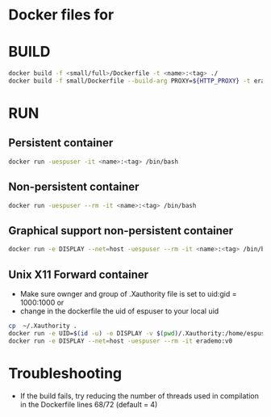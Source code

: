 # Docker files for

# BUILD
```bash
docker build -f <small/full>/Dockerfile -t <name>:<tag> ./
docker build -f small/Dockerfile --build-arg PROXY=${HTTP_PROXY} -t erademo:latest ./
```
# RUN
## Persistent container
```bash
docker run -uespuser -it <name>:<tag> /bin/bash
```
## Non-persistent container
```bash
docker run -uespuser --rm -it <name>:<tag> /bin/bash
```
## Graphical support non-persistent container
```bash
docker run -e DISPLAY --net=host -uespuser --rm -it <name>:<tag> /bin/bash
```
## Unix X11 Forward container
* Make sure ownger and group of .Xauthority file is set to uid:gid = 1000:1000 or
* change in the dockerfile the uid of espuser to your local uid
```bash
cp  ~/.Xauthority .
docker run -e UID=$(id -u) -e DISPLAY -v $(pwd)/.Xauthority:/home/espuser/.Xauthority -v/tools/Xilinx:/tools/Xilinx --net=host --rm -it erademo:latest
docker run -e DISPLAY --net=host -uespuser --rm -it erademo:v0
```
# Troubleshooting
* If the build fails, try reducing the number of threads used in compilation in the Dockerfile lines 68/72 (default = 4)
